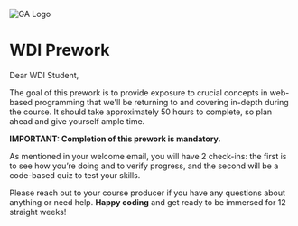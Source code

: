 ![GA Logo](https://raw.github.com/generalassembly/ga-ruby-on-rails-for-devs/master/images/ga.png)

# WDI Prework
Dear WDI Student,

The goal of this prework is to provide exposure to crucial concepts in web-based programming that we'll be returning to and covering in-depth during the course.  It should take approximately 50 hours to complete, so plan ahead and give yourself ample time.

**IMPORTANT: Completion of this prework is mandatory.**

As mentioned in your welcome email, you will have 2 check-ins: the first is to see how you’re doing and to verify progress, and the second will be a code-based quiz to test your skills.

Please reach out to your course producer if you have any questions about anything or need help.  **Happy coding** and get ready to be immersed for 12 straight weeks!

